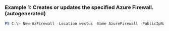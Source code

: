 ### Example 1: Creates or updates the specified Azure Firewall. (autogenerated)
```powershell
PS C:\> New-AzFirewall -Location westus -Name AzureFirewall -PublicIpName {PublicIpName} -ResourceGroupName MyResourceGroup -VirtualNetworkName {VirtualNetworkName}
```

